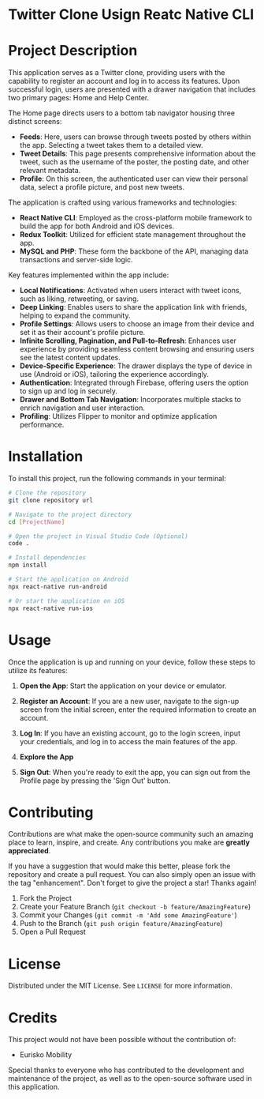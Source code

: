 
# Twitter Clone Usign Reatc Native CLI

# Project Description

This application serves as a Twitter clone, providing users with the capability to register an account and log in to access its features. Upon successful login, users are presented with a drawer navigation that includes two primary pages: Home and Help Center.

The Home page directs users to a bottom tab navigator housing three distinct screens:
- **Feeds**: Here, users can browse through tweets posted by others within the app. Selecting a tweet takes them to a detailed view.
- **Tweet Details**: This page presents comprehensive information about the tweet, such as the username of the poster, the posting date, and other relevant metadata.
- **Profile**: On this screen, the authenticated user can view their personal data, select a profile picture, and post new tweets.

The application is crafted using various frameworks and technologies:
- **React Native CLI**: Employed as the cross-platform mobile framework to build the app for both Android and iOS devices.
- **Redux Toolkit**: Utilized for efficient state management throughout the app.
- **MySQL and PHP**: These form the backbone of the API, managing data transactions and server-side logic.

Key features implemented within the app include:
- **Local Notifications**: Activated when users interact with tweet icons, such as liking, retweeting, or saving.
- **Deep Linking**: Enables users to share the application link with friends, helping to expand the community.
- **Profile Settings**: Allows users to choose an image from their device and set it as their account's profile picture.
- **Infinite Scrolling, Pagination, and Pull-to-Refresh**: Enhances user experience by providing seamless content browsing and ensuring users see the latest content updates.
- **Device-Specific Experience**: The drawer displays the type of device in use (Android or iOS), tailoring the experience accordingly.
- **Authentication**: Integrated through Firebase, offering users the option to sign up and log in securely.
- **Drawer and Bottom Tab Navigation**: Incorporates multiple stacks to enrich navigation and user interaction.
- **Profiling**: Utilizes Flipper to monitor and optimize application performance.


# Installation

To install this project, run the following commands in your terminal:

```sh
# Clone the repository
git clone repository url

# Navigate to the project directory
cd [ProjectName]

# Open the project in Visual Studio Code (Optional)
code .

# Install dependencies
npm install

# Start the application on Android
npx react-native run-android

# Or start the application on iOS
npx react-native run-ios
```

# Usage

Once the application is up and running on your device, follow these steps to utilize its features:

1. **Open the App**: Start the application on your device or emulator.

2. **Register an Account**: If you are a new user, navigate to the sign-up screen from the initial screen, enter the required information to create an account.

3. **Log In**: If you have an existing account, go to the login screen, input your credentials, and log in to access the main features of the app.

4. **Explore the App**

5. **Sign Out**: When you're ready to exit the app, you can sign out from the Profile page by pressing the 'Sign Out' button.

# Contributing

Contributions are what make the open-source community such an amazing place to learn, inspire, and create. Any contributions you make are **greatly appreciated**.

If you have a suggestion that would make this better, please fork the repository and create a pull request. You can also simply open an issue with the tag "enhancement".
Don't forget to give the project a star! Thanks again!

1. Fork the Project
2. Create your Feature Branch (`git checkout -b feature/AmazingFeature`)
3. Commit your Changes (`git commit -m 'Add some AmazingFeature'`)
4. Push to the Branch (`git push origin feature/AmazingFeature`)
5. Open a Pull Request

# License

Distributed under the MIT License. See `LICENSE` for more information.

# Credits

This project would not have been possible without the contribution of:

- Eurisko Mobility


Special thanks to everyone who has contributed to the development and maintenance of the project, as well as to the open-source software used in this application.




